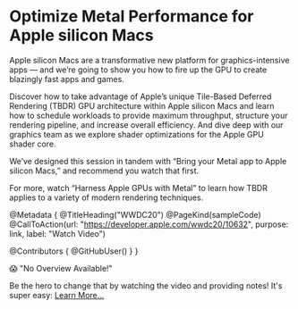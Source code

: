 # Optimize Metal Performance for Apple silicon Macs

Apple silicon Macs are a transformative new platform for graphics-intensive apps — and we’re going to show you how to fire up the GPU to create blazingly fast apps and games.

Discover how to take advantage of Apple’s unique Tile-Based Deferred Rendering (TBDR) GPU architecture within Apple silicon Macs and learn how to schedule workloads to provide maximum throughput, structure your rendering pipeline, and increase overall efficiency. And dive deep with our graphics team as we explore shader optimizations for the Apple GPU shader core.

We’ve designed this session in tandem with “Bring your Metal app to Apple silicon Macs,” and recommend you watch that first.

For more, watch “Harness Apple GPUs with Metal” to learn how TBDR applies to a variety of modern rendering techniques.

@Metadata {
   @TitleHeading("WWDC20")
   @PageKind(sampleCode)
   @CallToAction(url: "https://developer.apple.com/wwdc20/10632", purpose: link, label: "Watch Video")

   @Contributors {
      @GitHubUser(<replace this with your GitHub handle>)
   }
}

😱 "No Overview Available!"

Be the hero to change that by watching the video and providing notes! It's super easy:
 [Learn More…](https://wwdcnotes.github.io/WWDCNotes/documentation/wwdcnotes/contributing)

